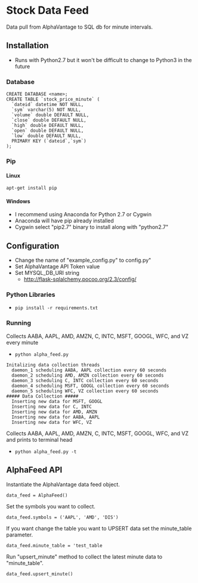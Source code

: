 # Stock Data Feed
Data pull from AlphaVantage to SQL db for minute intervals.

## Installation
- Runs with Python2.7 but it won't be difficult to change to Python3 in the
  future

### Database
```
CREATE DATABASE <name>;
CREATE TABLE `stock_price_minute` (
  `dateid` datetime NOT NULL,
  `sym` varchar(5) NOT NULL,
  `volume` double DEFAULT NULL,
  `close` double DEFAULT NULL,
  `high` double DEFAULT NULL,
  `open` double DEFAULT NULL,
  `low` double DEFAULT NULL,
  PRIMARY KEY (`dateid`,`sym`)
);
```

### Pip

#### Linux
`apt-get install pip`

#### Windows
- I recommend using Anaconda for Python 2.7 or Cygwin
- Anaconda will have pip already installed
- Cygwin select "pip2.7" binary to install along with "python2.7"

## Configuration
- Change the name of "example_config.py" to config.py"
- Set AlphaVantage API Token value
- Set MYSQL_DB_URI string
  * <http://flask-sqlalchemy.pocoo.org/2.3/config/>

### Python Libraries
- `pip install -r requirements.txt`

### Running
Collects AABA, AAPL, AMD, AMZN, C, INTC, MSFT, GOOGL, WFC, and VZ every minute

- `python alpha_feed.py`

```
Initalizing data collection threads
  daemon_1 scheduling AABA, AAPL collection every 60 seconds
  daemon_2 scheduling AMD, AMZN collection every 60 seconds
  daemon_3 scheduling C, INTC collection every 60 seconds
  daemon_4 scheduling MSFT, GOOGL collection every 60 seconds
  daemon_5 scheduling WFC, VZ collection every 60 seconds
##### Data Collection #####
  Inserting new data for MSFT, GOOGL
  Inserting new data for C, INTC
  Inserting new data for AMD, AMZN
  Inserting new data for AABA, AAPL
  Inserting new data for WFC, VZ
```

Collects AABA, AAPL, AMD, AMZN, C, INTC, MSFT, GOOGL, WFC, and VZ and prints to
terminal head

- `python alpha_feed.py -t`

## AlphaFeed API
Instantiate the AlphaVantage data feed object.

`data_feed = AlphaFeed()`

Set the symbols you want to collect.

`data_feed.symbols = ('AAPL', 'AMD', 'DIS')`

If you want change the table you want to UPSERT data set the minute_table parameter.

`data_feed.minute_table = 'test_table`

Run "upsert_minute" method to collect the latest minute data to
  "minute_table".

`data_feed.upsert_minute()`
